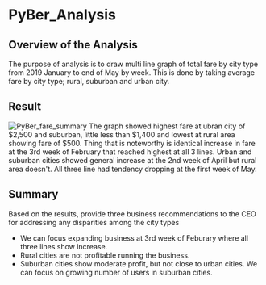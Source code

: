 # PyBer_Analysis

## Overview of the Analysis

The purpose of analysis is to draw multi line graph of total fare by city type from 2019 January to end of May by week. 
This is done by taking average fare by city type; rural, suburban and urban city.

## Result

![PyBer_fare_summary](https://user-images.githubusercontent.com/85276431/127760200-f9b6eac1-7dc1-4cdb-873f-658b8ae70c07.png)
The graph showed highest fare at ubran city of $2,500 and suburban, little less than $1,400 and lowest at rural area showing fare of $500. Thing that is noteworthy is identical increase in fare at the 3rd week of February that reached highest at all 3 lines. Urban and suburban cities showed general increase at the 2nd week of April but rural area doesn't. All three line had tendency dropping at the first week of May. 

## Summary
Based on the results, provide three business recommendations to the CEO for addressing any disparities among the city types
* We can focus expanding business at 3rd week of Feburary where all three lines show increase.
* Rural cities are not profitable running the business. 
* Suburban cities show moderate profit, but not close to urban cities. We can focus on growing number of users in suburban cities. 
